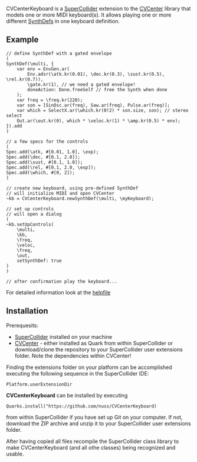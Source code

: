 CVCenterKeyboard is a [SuperCollider](https://github.com/supercollider/supercollider) extension to the [CVCenter](https://github.com/nuss/CVCenter) library that models one or more MIDI keyboard(s). It allows playing one or more different [SynthDefs](https://pustota.basislager.org/_/sc-help/Help/Classes/SynthDef.html) in one keyboard definition. 

## Example
```supercollider
// define SynthDef with a gated envelope
(
SynthDef(\multi, {
    var env = EnvGen.ar(
        Env.adsr(\atk.kr(0.01), \dec.kr(0.3), \sust.kr(0.5), \rel.kr(0.7)),
        \gate.kr(1), // we need a gated envelope!
        doneAction: Done.freeSelf // free the Synth when done
    );
    var freq = \freq.kr(220);
    var son = [SinOsc.ar(freq), Saw.ar(freq), Pulse.ar(freq)];
    var which = SelectX.ar(\which.kr(0!2) * son.size, son); // stereo select
    Out.ar(\out.kr(0), which * \veloc.kr(1) * \amp.kr(0.5) * env);
}).add
)

// a few specs for the controls
(
Spec.add(\atk, #[0.01, 1.0], \exp);
Spec.add(\dec, #[0.1, 2.0]);
Spec.add(\sust, #[0.1, 1.0]);
Spec.add(\rel, #[0.1, 2.0, \exp]);
Spec.add(\which, #[0, 2]);
)

// create new keyboard, using pre-defined SynthDef
// will initialize MIDI and open CVCenter
~kb = CVCenterKeyboard.newSynthDef(\multi, \myKeyboard);

// set up controls
// will open a dialog
(
~kb.setUpControls(
    \multi, 
    \kb,
    \freq,
    \veloc,
    \freq,
    \out,
    setSynthDef: true
)
)

// after confirmation play the keyboard...
```
For detailed information look at the [helpfile](https://pustota.basislager.org/_/sc-help/Help/Classes/CVCenterKeyboard.html)

## Installation
Prerequesits:
- [SuperCollider](https://github.com/supercollider/supercollider/releases) installed on your machine
- [CVCenter](https://github.com/nuss/CVCenter) - either installed as Quark from within SuperCollider or download/clone the repository to your SuperCollider user extensions folder. Note the dependencies within CVCenter!

Finding the extensions folder on your platform can be accomplished executing the following sequence in the SuperCollider IDE:
```supercollider
Platform.userExtensionDir
```

**CVCenterKeyboard** can be installed by executing
```supercollider
Quarks.install("https://github.com/nuss/CVCenterKeyboard)
```
from within SuperCollider if you have set up Git on your computer. If not, download the ZIP archive and unzip it to your SuperCollider user extensions folder.

After having copied all files recompile the SuperCollider class library to make CVCenterKeyboard (and all othe classes) being recognized and usable.